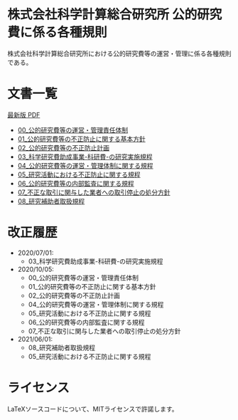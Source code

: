 # 株式会社科学計算総合研究所 公的研究費に係る各種規則
株式会社科学計算総合研究所における公的研究費等の運営・管理に係る各種規則である。

# 文書一覧
[最新版 PDF](https://ricos.pages.ritc.jp/rules_research/)
- [00_公的研究費等の運営・管理責任体制](./tex/00_公的研究費等の運営・管理責任体制.tex)
- [01_公的研究費等の不正防止に関する基本方針](./tex/01_公的研究費等の不正防止に関する基本方針.tex)
- [02_公的研究費等の不正防止計画](./tex/02_公的研究費等の不正防止計画.tex)
- [03_科学研究費助成事業-科研費-の研究実施規程](./tex/03_科学研究費助成事業-科研費-の研究実施規程.tex)
- [04_公的研究費等の運営・管理体制に関する規程](./tex/04_公的研究費等の運営・管理体制に関する規程.tex)
- [05_研究活動における不正防止に関する規程](./tex/05_研究活動における不正防止に関する規程.tex)
- [06_公的研究費等の内部監査に関する規程](./tex/06_公的研究費等の内部監査に関する規程.tex)
- [07_不正な取引に関与した業者への取引停止の処分方針](./tex/07_不正な取引に関与した業者への取引停止の処分方針.tex)
- [08_研究補助者取扱規程](./tex/08_研究補助者取扱規程.tex)

# 改正履歴
- 2020/07/01:
  - 03_科学研究費助成事業-科研費-の研究実施規程
- 2020/10/05:
  - 00_公的研究費等の運営・管理責任体制
  - 01_公的研究費等の不正防止に関する基本方針
  - 02_公的研究費等の不正防止計画
  - 04_公的研究費等の運営・管理体制に関する規程
  - 05_研究活動における不正防止に関する規程
  - 06_公的研究費等の内部監査に関する規程
  - 07_不正な取引に関与した業者への取引停止の処分方針
- 2021/06/01:
  - 08_研究補助者取扱規程
  - 05_研究活動における不正防止に関する規程

# ライセンス
LaTeXソースコードについて、MITライセンスで許諾します。

